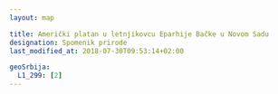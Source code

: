 ```yaml
---
layout: map

title: Američki platan u letnjikovcu Eparhije Bačke u Novom Sadu
designation: Spomenik prirode
last_modified_at: 2018-07-30T09:53:14+02:00

geoSrbija:
  L1_299: [2]
---
```


